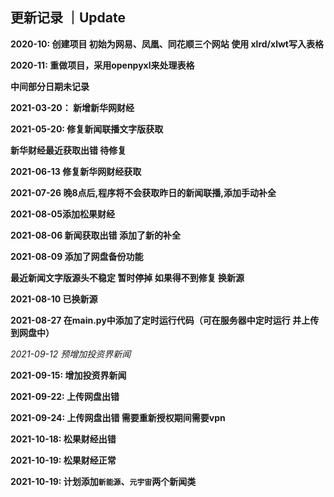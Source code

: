## 更新记录 ｜Update

**2020-10: 创建项目 初始为网易、凤凰、同花顺三个网站 使用 xlrd/xlwt写入表格**

**2020-11: 重做项目，采用openpyxl来处理表格**

**中间部分日期未记录**

**2021-03-20： 新增新华网财经**

**2021-05-20: 修复新闻联播文字版获取**

**新华财经最近获取出错 待修复**

**2021-06-13 修复新华网财经获取**

**2021-07-26 晚8点后,程序将不会获取昨日的新闻联播,添加手动补全**

**2021-08-05添加松果财经**

**2021-08-06 新闻获取出错 添加了新的补全**

**2021-08-09 添加了网盘备份功能**

**最近新闻文字版源头不稳定 暂时停掉 如果得不到修复 换新源**

**2021-08-10 已换新源**

**2021-08-27 在main.py中添加了定时运行代码（可在服务器中定时运行 并上传到网盘中）**

*2021-09-12 预增加投资界新闻*

**2021-09-15: 增加投资界新闻**

**2021-09-22: 上传网盘出错**

**2021-09-24: 上传网盘出错 需要重新授权期间需要vpn**

**2021-10-18: 松果财经出错**

**2021-10-19: 松果财经正常**

**2021-10-19: 计划添加``新能源``、``元宇宙``两个新闻类**
